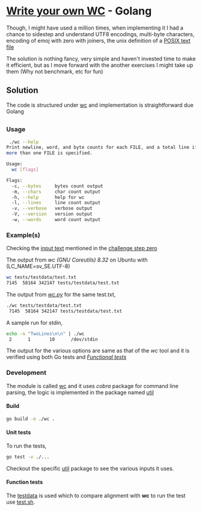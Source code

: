 # [Write your own WC](https://codingchallenges.fyi/challenges/challenge-wc) - Golang

Though, I might have used a million times, when implementing it I had a chance to sidestep and understand UTF8 encodings, multi-byte characters, encoding of emoj with zero with joiners, the unix definition of a [POSIX text file](https://en.wikipedia.org/wiki/Text_file#Unix_text_files)

The solution is nothing fancy, very simple and haven't invested time to make it efficient, but as I move forward with the another exercises I might take up them (Why not benchmark, etc for fun)

## Solution

The code is structured under [wc](wc) and implementation is straightforward due Golang

##

### Usage

```bash
 ./wc --help
Print newline, word, and byte counts for each FILE, and a total line if
more than one FILE is specified.

Usage:
  wc [flags]

Flags:
  -c, --bytes     bytes count output
  -m, --chars     char count output
  -h, --help      help for wc
  -l, --lines     line count output
  -v, --verbose   verbose output
  -V, --version   version output
  -w, --words     word count output
```

### Example(s)

Checking the [input text](https://www.gutenberg.org/cache/epub/132/pg132.txt) mentioned in the [challenge step zero](https://codingchallenges.fyi/challenges/challenge-wc#step-zero)

The output from *wc (GNU Coreutils) 8.32* on Ubuntu with (LC_NAME=sv_SE.UTF-8)

```bash
wc tests/testdata/test.txt
7145  58164 342147 tests/testdata/test.txt

```

The output from [*wc.py*](./wc) for the same test.txt,

```bash
./wc tests/testdata/test.txt
 7145  58164 342147 tests/testdata/test.txt
```

A sample run for stdin,

```bash
echo -n "TwoLines\n\n" | ./wc
 2      1       10      /dev/stdin
```

The output for the various options are same as that of the *wc* tool and it is verified using both Go tests and [*Functional tests*](tests/test.sh)

### Development

The module is called [wc](go.mod) and it uses *cobra* package for command line parsing, the logic is implemented in the package named [util](util)

#### Build

```bash
go build -o ./wc .
```

#### Unit tests

To run the tests,

```bash
go test -v ./...
```

Checkout the specific [util](util) package to see the various inputs it uses.

#### Function tests

The  [testdata](testdata) is used which to compare alignment with **wc** to run the test use [test.sh](tests/test.sh).
